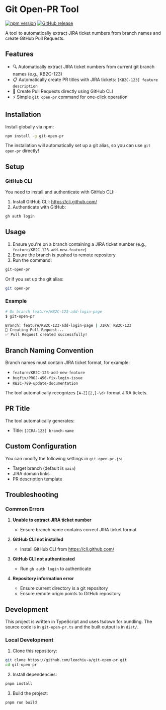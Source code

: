 # Git Open-PR Tool

[![npm version](https://badge.fury.io/js/git-open-pr.svg)](https://badge.fury.io/js/git-open-pr)
[![GitHub release](https://img.shields.io/github/release/leochiu-a/git-open-pr.svg)](https://github.com/leochiu-a/git-open-pr/releases)

A tool to automatically extract JIRA ticket numbers from branch names and create GitHub Pull Requests.

## Features

- 🔍 Automatically extract JIRA ticket numbers from current git branch names (e.g., KB2C-123)
- 📋 Automatically create PR titles with JIRA tickets: `[KB2C-123] feature description`
- 🚀 Create Pull Requests directly using GitHub CLI
- ⚡ Simple `git open-pr` command for one-click operation

## Installation

Install globally via npm:

```bash
npm install -g git-open-pr
```

The installation will automatically set up a git alias, so you can use `git open-pr` directly!

## Setup

### GitHub CLI

You need to install and authenticate with GitHub CLI:

1. Install GitHub CLI: https://cli.github.com/
2. Authenticate with GitHub:

```bash
gh auth login
```

## Usage

1. Ensure you're on a branch containing a JIRA ticket number (e.g., `feature/KB2C-123-add-new-feature`)
2. Ensure the branch is pushed to remote repository
3. Run the command:

```bash
git-open-pr
```

Or if you set up the git alias:

```bash
git open-pr
```

### Example

```bash
# On branch feature/KB2C-123-add-login-page
$ git-open-pr

Branch: feature/KB2C-123-add-login-page | JIRA: KB2C-123
🚀 Creating Pull Request...
✅ Pull Request created successfully!
```

## Branch Naming Convention

Branch names must contain JIRA ticket format, for example:
- `feature/KB2C-123-add-new-feature`
- `bugfix/PROJ-456-fix-login-issue`
- `KB2C-789-update-documentation`

The tool automatically recognizes `[A-Z]{2,}-\d+` format JIRA tickets.

## PR Title

The tool automatically generates:
- Title: `[JIRA-123] branch-name`

## Custom Configuration

You can modify the following settings in `git-open-pr.js`:
- Target branch (default is `main`)
- JIRA domain links
- PR description template

## Troubleshooting

### Common Errors

1. **Unable to extract JIRA ticket number**
   - Ensure branch name contains correct JIRA ticket format

2. **GitHub CLI not installed**
   - Install GitHub CLI from https://cli.github.com/

3. **GitHub CLI not authenticated**
   - Run `gh auth login` to authenticate

4. **Repository information error**
   - Ensure current directory is a git repository
   - Ensure remote origin points to GitHub repository

## Development

This project is written in TypeScript and uses tsdown for bundling. The source code is in `git-open-pr.ts` and the built output is in `dist/`.

### Local Development

1. Clone this repository:
```bash
git clone https://github.com/leochiu-a/git-open-pr.git
cd git-open-pr
```

2. Install dependencies:
```bash
pnpm install
```

3. Build the project:
```bash
pnpm run build
```
